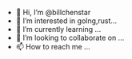 - 👋 Hi, I’m @billchenstar
- 👀 I’m interested in golng,rust...
- 🌱 I’m currently learning ...
- 💞️ I’m looking to collaborate on ...
- 📫 How to reach me ...

<!---
billchenstar/billchenstar is a ✨ special ✨ repository because its `README.md` (this file) appears on your GitHub profile.
You can click the Preview link to take a look at your changes.
--->
